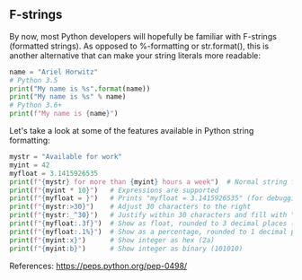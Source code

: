 ## F-strings

By now, most Python developers will hopefully be familiar with F-strings (formatted strings). As opposed to %-formatting or str.format(), this is another alternative that can make your string literals more readable:
```python
name = "Ariel Horwitz"
# Python 3.5
print("My name is %s".format(name))
print("My name is %s" % name)
# Python 3.6+
print(f"My name is {name}")
```

Let's take a look at some of the features available in Python string formatting:
```python
mystr = "Available for work"
myint = 42
myfloat = 3.1415926535
print(f"{mystr} for more than {myint} hours a week")  # Normal string formatting
print(f"{myint * 10}")   # Expressions are supported
print(f"{myfloat = }")   # Prints "myfloat = 3.1415926535" (for debugging)
print(f"{mystr:>30}")    # Adjust 30 characters to the right
print(f"{mystr:_^30}")   # Justify within 30 characters and fill with "_"
print(f"{myfloat:.3f}")  # Show as float, rounded to 3 decimal places (3.142)
print(f"{myfloat:.1%}")  # Show as a percentage, rounded to 1 decimal place (314.2%)
print(f"{myint:x}")      # Show integer as hex (2a)
print(f"{myint:b}")      # Show integer as binary (101010)
```

References:
https://peps.python.org/pep-0498/
